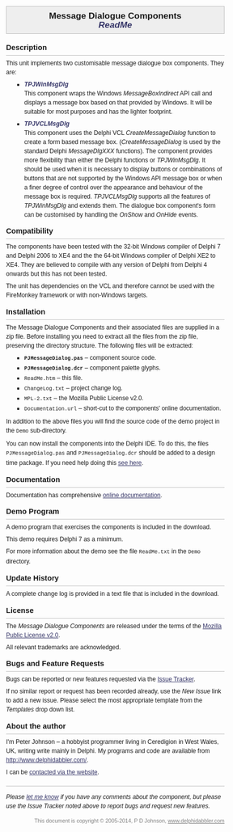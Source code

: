 <!DOCTYPE html PUBLIC "-//W3C//DTD XHTML 1.0 Transitional//EN"
  "http://www.w3.org/TR/xhtml1/DTD/xhtml1-transitional.dtd">
<!--
 * This Source Code Form is subject to the terms of the Mozilla Public License,
 * v. 2.0. If a copy of the MPL was not distributed with this file, You can
 * obtain one at http://mozilla.org/MPL/2.0/
 *
 * Copyright (C) 2005-2014, Peter Johnson (www.delphidabbler.com).
 *
 * Read-me file for Message Dialogue Components
-->
<html xmlns="http://www.w3.org/1999/xhtml" lang="en" xml:lang="en">

<head>

  <title>
    DelphiDabbler.com Message Dialog Components ReadMe
  </title>

  <style type="text/css">
    body {
      margin: 1em;
      padding: 0;
      font-family: Verdana, Arial, sans-serif;
      font-size: 9pt;
      line-height: 150%;
    }
    h1 {
      margin: 0 0 1em 0;
      padding: 0.5em;
      border: 1px silver solid;
      background-color: #eee;
      font-size: 13pt;
      font-weight: bold;
      text-align: center;
    }
    h1 .subtitle {
      font-style: italic;
      color: #336;
    }
    h2 {
      margin: 1em 0 0 0;
      padding: 0;
      padding-bottom: 6px;
      border-bottom: 1px silver solid;
      font-size: 11pt;
      font-weight: bold;
    }
    h3 {
      margin: 0.5em 0 0 0;
      padding: 0;
      font-size: 9pt;
      font-weight: bold;
    }
    p {
      margin: 0.5em 0 0 0;
      padding: 0;
    }
    ul, ol {
      margin: 0.5em 0 0 3em;
      padding: 0;
    }
    ul {
      list-style-type: square;
    }
    ul.spaced li,
    ol.spaced li {
      margin-top: 0.5em;
    }
    ul.spaced li,
    ol.spaced li {
      margin-top: 0.5em;
    }
    ul.unspaced li,
    ol.unspaced li {
      margin-top: 0;
    }
    ul.unspaced li.first,
    ol.unspaced li.first {
      margin-top: 0.5em;
    }
    code {
      font-family: "Courier New", Courier, monospace;
    }
    a:link {
      color: #336;
      text-decoration: underline;
    }
    a:visited {
      color: #669;
      text-decoration: underline;
    }
    a:active {
      color: #336;
      text-decoration: underline;
    }
    a:hover {
      text-decoration: underline;
    }
    .pullout {
      border-left: 8px silver solid;
      background-color: #eee;
      margin: 0.5em 0 0 0;
      padding: 0.25em 0.5em;
      font-style: italic;
    }
    .indent {
      margin-left: 3em;
    }
    .highlight {
      color: #336;
      font-style: italic;
      font-weight: bold;
    }
    .endnotes {
      margin: 1.5em 0 0 0;
      padding: 1em 0 0 0;
      border-top: 1px silver solid;
    }
    .comments {
      font-style: italic;
    }
    .copyright,
    .copyright a:link,
    .copyright a:visited,
    .copyright a:active {
      margin: 1em 0 0 0;
      color: gray;
      font-size: 8pt;
      text-align: right;
    }
  </style>

</head>

<body>

<h1>
  Message Dialogue Components<br />
  <span class="subtitle">ReadMe</span>
</h1>

<h2>
  Description
</h2>

<p>
  This unit implements two customisable message dialogue box components. They
  are:
</p>

<ul class="spaced">
  <li>
    <span class="highlight">TPJWinMsgDlg</span><br />
    This component wraps the Windows <em>MessageBoxIndirect</em> API call and
    displays a message box based on that provided by Windows. It will be
    suitable for most purposes and has the lighter footprint.
  </li>
  <li>
    <span class="highlight">TPJVCLMsgDlg</span><br />
    This component uses the Delphi VCL <var>CreateMessageDialog</var> function
    to create a form based message box. (<var>CreateMessageDialog</var> is used
    by the standard Delphi <var>MessageDlgXXX</var> functions). The component
    provides more flexibility than either the Delphi functions or
    <var>TPJWinMsgDlg</var>. It should be used when it is necessary to display
    buttons or combinations of buttons that are not supported by the Windows API
    message box or when a finer degree of control over the appearance and
    behaviour of the message box is required. <var>TPJVCLMsgDlg</var> supports
    all the features of <var>TPJWinMsgDlg</var> and extends them. The dialogue
    box component's form can be customised by handling the <var>OnShow</var> and
    <var>OnHide</var> events.
  </li>
</ul>

<h2>
  Compatibility
</h2>

<p>
  The components have been tested with the 32-bit Windows compiler of Delphi 7
  and Delphi 2006 to XE4 and the the 64-bit Windows compiler of Delphi XE2 to
  XE4. They are believed to compile with any version of Delphi from Delphi 4
  onwards but this has not been tested.
</p>

<p>
  The unit has dependencies on the VCL and therefore cannot be used with the
  FireMonkey framework or with non-Windows targets.
</p>

<h2>
  Installation
</h2>

<p>
  The Message Dialogue Components and their associated files are supplied in a
  zip file. Before installing you need to extract all the files from the zip
  file, preserving the directory structure. The following files will be
  extracted:
</p>

<ul>
  <li class="first">
    <strong><code>PJMessageDialog.pas</code></strong> &ndash; component source
    code.
  </li>
  <li>
    <strong><code>PJMessageDialog.dcr</code></strong> &ndash; component palette
    glyphs.
  </li>
  <li>
    <code>ReadMe.htm</code> &ndash; this file.
  </li>
  <li>
    <code>ChangeLog.txt</code> &ndash; project change log.
  </li>
  <li>
    <code>MPL-2.txt</code> &ndash; the Mozilla Public License v2.0.
  </li>
  <li>
    <code>Documentation.url</code> &ndash; short-cut to the components' online
    documentation.
  </li>
</ul>

<p>
  In addition to the above files you will find the source code of the demo
  project in the <code>Demo</code> sub-directory.
</p>

<p>
  You can now install the components into the Delphi IDE. To do this, the files
  <code>PJMessageDialog.pas</code> and <code>PJMessageDialog.dcr</code> should
  be added to a design time package. If you need help doing this <a
    href="http://www.delphidabbler.com/url/install-comp"
  >see here</a>.
</p>

<h2>
  Documentation
</h2>

<p>
  Documentation has comprehensive <a
    href="http://www.delphidabbler.com/url/msgdlg-docs"
  >online documentation</a>.
</p>

<h2>
  Demo Program
</h2>

<p>
  A demo program that exercises the components is included in the download.
</p>

<p>
  This demo requires Delphi 7 as a minimum.
</p>

<p>
  For more information about the demo see the file <code>ReadMe.txt</code> in
  the <code>Demo</code> directory.
</p>

<h2>
  Update History
</h2>

<p>
  A complete change log is provided in a text file that is included in the
  download.
</p>

<h2>
  License
</h2>

<p>
  The <em>Message Dialogue Components</em> are released under the terms of the
  <a
    href="http://www.mozilla.org/MPL/2.0/"
  >Mozilla Public License v2.0</a>.
</p>

<p>
  All relevant trademarks are acknowledged.
</p>

<h2>
  Bugs and Feature Requests
</h2>

<p>
  Bugs can be reported or new features requested via the <a
    href="http://www.delphidabbler.com/url/ddlib-issues"
  >Issue Tracker</a>.
</p>

<p>
  If no similar report or request has been recorded already, use the <em>New
  Issue</em> link to add a new issue. Please select the most appropriate
  template from the <em>Templates</em> drop down list.
</p>

<h2>
  About the author
</h2>

<p>
  I'm Peter Johnson &ndash; a hobbyist programmer living in Ceredigion in West
  Wales, UK, writing write mainly in Delphi. My programs and code are available
  from <a
    href="http://www.delphidabbler.com/"
  >http://www.delphidabbler.com/</a>.
</p>

<p>
  I can be <a
    href="http://www.delphidabbler.com/contact"
  >contacted via the website</a>.
</p>


<div class="endnotes">
  <div class="comments">
    Please <a
      href="http://www.delphidabbler.com/contact"
    >let me know</a> if you have any comments about the component, but
    please use the Issue Tracker noted above to report bugs and request new
    features.
  </div>
  <div class="copyright">
    This document is copyright &copy; 2005-2014, P D Johnson, <a
      href="http://www.delphidabbler.com/"
    >www.delphidabbler.com</a>
  </div>
</div>

</body>

</html>
